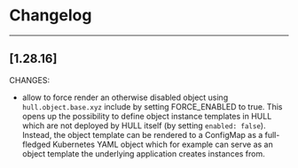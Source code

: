 # Changelog
------------------
[1.28.16]
------------------
CHANGES:
- allow to force render an otherwise disabled object using `hull.object.base.xyz` include by setting FORCE_ENABLED to true. This opens up the possibility to define object instance templates in HULL which are not deployed by HULL itself (by setting `enabled: false`). Instead, the object template can be rendered to a ConfigMap as a full-fledged Kubernetes YAML object which for example can serve as an object template the underlying application creates instances from.